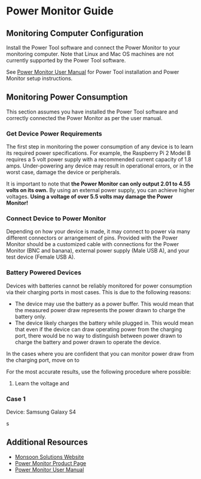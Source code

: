 # Power Monitor Guide

## Monitoring Computer Configuration

Install the Power Tool software and connect the Power Monitor to your monitoring computer. Note that Linux and Mac OS machines are not currently supported by the Power Tool software.

See [Power Monitor User Manual](http://msoon.github.io/powermonitor/PowerTool/doc/LVPM%20Manual.pdf) for Power Tool installation and Power Monitor setup instructions.

## Monitoring Power Consumption

This section assumes you have installed the Power Tool software and correctly connected the Power Monitor as per the user manual.

### Get Device Power Requirements

The first step in monitoring the power consumption of any device is to learn its required power specifications. For example, the Raspberry Pi 2 Model B requires a 5 volt power supply with a recommended current capacity of 1.8 amps. Under-powering any device may result in operational errors, or in the worst case, damage the device or peripherals.

It is important to note that **the Power Monitor can only output 2.01 to 4.55 volts on its own.** By using an external power supply, you can achieve higher voltages. **Using a voltage of over 5.5 volts may damage the Power Monitor!**

### Connect Device to Power Monitor

Depending on how your device is made, it may connect to power via many different connectors or arrangement of pins. Provided with the Power Monitor should be a customized cable with connections for the Power Monitor (BNC and banana), external power supply (Male USB A), and your test device (Female USB A).



### Battery Powered Devices

Devices with batteries cannot be reliably monitored for power consumption via their charging ports in most cases. This is due to the following reasons:

- The device may use the battery as a power buffer. This would mean that the measured power draw represents the power drawn to charge the battery only.
- The device likely charges the battery while plugged in. This would mean that even if the device can draw operating power from the charging port, there would be no way to distinguish between power drawn to charge the battery and power drawn to operate the device.

In the cases where you are confident that you can monitor power draw from the charging port, move on to 

For the most accurate results, use the following procedure where possible:

1. Learn the voltage and 

### 

### Case 1

Device: Samsung Galaxy S4

s

## Additional Resources

- [Monsoon Solutions Website](https://www.msoon.com/)
- [Power Monitor Product Page](http://msoon.github.io/powermonitor/LVPM.html)
- [Power Monitor User Manual](http://msoon.github.io/powermonitor/PowerTool/doc/LVPM%20Manual.pdf)